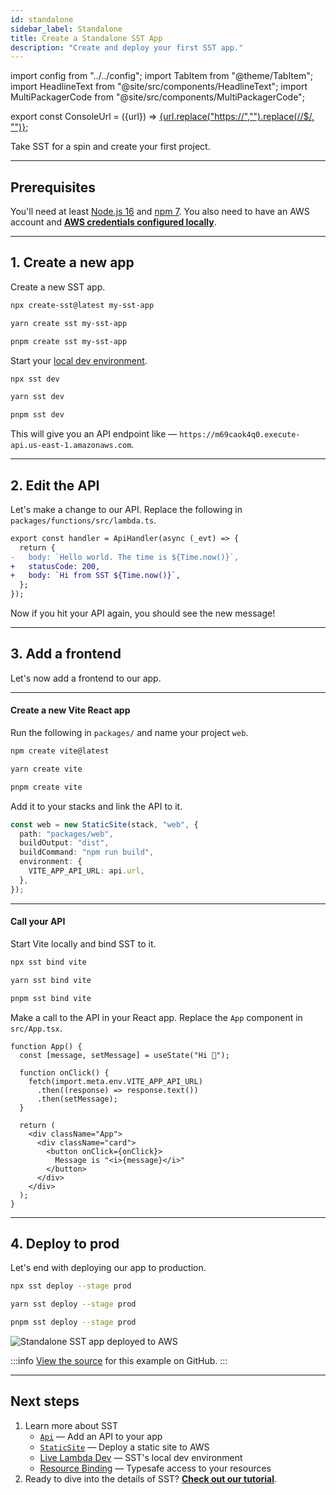 ```yaml
---
id: standalone
sidebar_label: Standalone
title: Create a Standalone SST App
description: "Create and deploy your first SST app."
---
```


import config from "../../config";
import TabItem from "@theme/TabItem";
import HeadlineText from "@site/src/components/HeadlineText";
import MultiPackagerCode from "@site/src/components/MultiPackagerCode";

export const ConsoleUrl = ({url}) =>
<a href={url}>{url.replace("https://","").replace(/\/$/, "")}</a>;

<HeadlineText>

Take SST for a spin and create your first project.

</HeadlineText>

---

## Prerequisites

You'll need at least [Node.js 16](https://nodejs.org/) and [npm 7](https://www.npmjs.com/). You also need to have an AWS account and [**AWS credentials configured locally**](advanced/iam-credentials.md#loading-from-a-file).

---

## 1. Create a new app

Create a new SST app.

<MultiPackagerCode>
<TabItem value="npm">

```bash
npx create-sst@latest my-sst-app
```

</TabItem>
<TabItem value="yarn">

```bash
yarn create sst my-sst-app
```

</TabItem>
<TabItem value="pnpm">

```bash
pnpm create sst my-sst-app
```

</TabItem>
</MultiPackagerCode>

Start your [local dev environment](live-lambda-development.md).

<MultiPackagerCode>
<TabItem value="npm">

```bash
npx sst dev
```

</TabItem>
<TabItem value="yarn">

```bash
yarn sst dev
```

</TabItem>
<TabItem value="pnpm">

```bash
pnpm sst dev
```

</TabItem>
</MultiPackagerCode>

This will give you an API endpoint like — `https://m69caok4q0.execute-api.us-east-1.amazonaws.com`.

---

## 2. Edit the API

Let's make a change to our API. Replace the following in `packages/functions/src/lambda.ts`.

```diff title="packages/functions/src/lambda.ts"
export const handler = ApiHandler(async (_evt) => {
  return {
-   body: `Hello world. The time is ${Time.now()}`,
+   statusCode: 200,
+   body: `Hi from SST ${Time.now()}`,
  };
});
```

Now if you hit your API again, you should see the new message!

---

## 3. Add a frontend

Let's now add a frontend to our app.

---

#### Create a new Vite React app

Run the following in `packages/` and name your project `web`.

<MultiPackagerCode>
<TabItem value="npm">

```bash
npm create vite@latest
```

</TabItem>
<TabItem value="yarn">

```bash
yarn create vite
```

</TabItem>
<TabItem value="pnpm">

```bash
pnpm create vite
```

</TabItem>
</MultiPackagerCode>

Add it to your stacks and link the API to it.

```ts title="stacks/MyStack.ts" {6}
const web = new StaticSite(stack, "web", {
  path: "packages/web",
  buildOutput: "dist",
  buildCommand: "npm run build",
  environment: {
    VITE_APP_API_URL: api.url,
  },
});
```

---

#### Call your API

Start Vite locally and bind SST to it.

<MultiPackagerCode>
<TabItem value="npm">

```bash
npx sst bind vite
```

</TabItem>
<TabItem value="yarn">

```bash
yarn sst bind vite
```

</TabItem>
<TabItem value="pnpm">

```bash
pnpm sst bind vite
```

</TabItem>
</MultiPackagerCode>

Make a call to the API in your React app. Replace the `App` component in `src/App.tsx`.

```tsx title="packages/web/src/App.tsx" {5}
function App() {
  const [message, setMessage] = useState("Hi 👋");

  function onClick() {
    fetch(import.meta.env.VITE_APP_API_URL)
      .then((response) => response.text())
      .then(setMessage);
  }

  return (
    <div className="App">
      <div className="card">
        <button onClick={onClick}>
          Message is "<i>{message}</i>"
        </button>
      </div>
    </div>
  );
}
```

---

## 4. Deploy to prod

Let's end with deploying our app to production.

<MultiPackagerCode>
<TabItem value="npm">

```bash
npx sst deploy --stage prod
```

</TabItem>
<TabItem value="yarn">

```bash
yarn sst deploy --stage prod
```

</TabItem>
<TabItem value="pnpm">

```bash
pnpm sst deploy --stage prod
```

</TabItem>
</MultiPackagerCode>

![Standalone SST app deployed to AWS](/img/start/standalone-sst-app-deployed-to-aws.png)

:::info
[View the source](https://github.com/serverless-stack/sst/tree/master/examples/quickstart-standalone) for this example on GitHub.
:::

---

## Next steps

1. Learn more about SST
   - [`Api`](../constructs/Api.md) — Add an API to your app
   - [`StaticSite`](../constructs/StaticSite.md) — Deploy a static site to AWS
   - [Live Lambda Dev](../live-lambda-development.md) — SST's local dev environment
   - [Resource Binding](../resource-binding.md) — Typesafe access to your resources
2. Ready to dive into the details of SST? [**Check out our tutorial**](learn/index.md).
